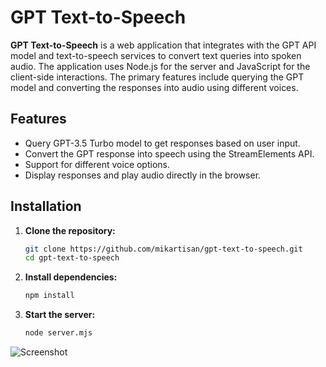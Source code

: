 # GPT Text-to-Speech

**GPT Text-to-Speech** is a web application that integrates with the GPT API model and text-to-speech services to convert text queries into spoken audio. The application uses Node.js for the server and JavaScript for the client-side interactions. The primary features include querying the GPT model and converting the responses into audio using different voices.

## Features

- Query GPT-3.5 Turbo model to get responses based on user input.
- Convert the GPT response into speech using the StreamElements API.
- Support for different voice options.
- Display responses and play audio directly in the browser.

## Installation

1. **Clone the repository:**

   ```bash
   git clone https://github.com/mikartisan/gpt-text-to-speech.git
   cd gpt-text-to-speech

2. **Install dependencies:**

   ```bash
   npm install

3. **Start the server:**

   ```bash
   node server.mjs

![Screenshot](public/image/ss.png)
